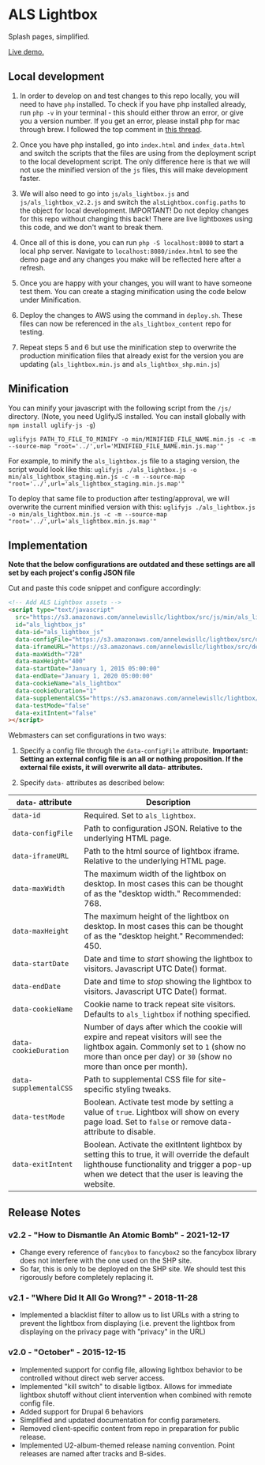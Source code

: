 # ALS Lightbox

Splash pages, simplified.

[Live demo.](https://annelewisllc.s3.amazonaws.com/lightbox/src/index.html)

## Local development

1. In order to develop on and test changes to this repo locally, you will need to have `php` installed. To check if you have php installed already, run `php -v` in your terminal - this should either throw an error, or give you a version number. If you get an error, please install php for mac through brew. I followed the top comment in [this thread](https://stackoverflow.com/questions/69786222/zsh-command-not-found-php).

2. Once you have php installed, go into `index.html` and `index_data.html` and switch the scripts that the files are using from the deployment script to the local development script. The only difference here is that we will not use the minified version of the `js` files, this will make development faster.

3. We will also need to go into `js/als_lightbox.js` and `js/als_lightbox_v2.2.js` and switch the `alsLightbox.config.paths` to the object for local development. IMPORTANT! Do not deploy changes for this repo without changing this back! There are live lightboxes using this code, and we don't want to break them. 

4. Once all of this is done, you can run `php -S localhost:8080` to start a local php server. Navigate to `localhost:8080/index.html` to see the demo page and any changes you make will be reflected here after a refresh. 

5. Once you are happy with your changes, you will want to have someone test them. You can create a staging minification using the code below under Minification.

6. Deploy the changes to AWS using the command in `deploy.sh`. These files can now be referenced in the `als_lightbox_content` repo for testing. 

7. Repeat steps 5 and 6 but use the minification step to overwrite the production minification files that already exist for the version you are updating (`als_lightbox.min.js` and `als_lightbox_shp.min.js`)

## Minification

You can minify your javascript with the following script from the `/js/` directory. (Note, you need UglifyJS installed. You can install globally with `npm install uglify-js -g`)

`uglifyjs PATH_TO_FILE_TO_MINIFY -o min/MINIFIED_FILE_NAME.min.js -c -m --source-map "root='../',url='MINIFIED_FILE_NAME.min.js.map'"`

For example, to minify the `als_lightbox.js` file to a staging version, the script would look like this: 
`uglifyjs ./als_lightbox.js -o min/als_lightbox_staging.min.js -c -m --source-map "root='../',url='als_lightbox_staging.min.js.map'"`

To deploy that same file to production after testing/approval, we will overwrite the current minified version with this:
`uglifyjs ./als_lightbox.js -o min/als_lightbox.min.js -c -m --source-map "root='../',url='als_lightbox.min.js.map'"`

## Implementation

**Note that the below configurations are outdated and these settings are all set by each project's config JSON file**

Cut and paste this code snippet and configure accordingly:

```html
<!-- Add ALS Lightbox assets -->
<script type="text/javascript"
  src="https://s3.amazonaws.com/annelewisllc/lightbox/src/js/min/als_lightbox.min.js"
  id="als_lightbox_js"
  data-id="als_lightbox_js"
  data-configFile="https://s3.amazonaws.com/annelewisllc/lightbox/src/demo/config.json"
  data-iframeURL="https://s3.amazonaws.com/annelewisllc/lightbox/src/demo/lightbox_src/index.html"
  data-maxWidth="728"
  data-maxHeight="400"
  data-startDate="January 1, 2015 05:00:00"
  data-endDate="January 1, 2020 05:00:00"
  data-cookieName="als_lightbox"
  data-cookieDuration="1"
  data-supplementalCSS="https://s3.amazonaws.com/annelewisllc/lightbox/src/demo/css/als_lightbox_sampleclient.css"
  data-testMode="false"
  data-exitIntent="false"
></script>
```

Webmasters can set configurations in two ways:

1. Specify a config file through the `data-configFile` attribute. **Important: Setting an external config file is an all or nothing proposition. If the external file exists, it will overwrite all data- attributes.**

2. Specify `data-` attributes as described below:

`data-` attribute       | Description
------------------------|------------
`data-id`               | Required. Set to `als_lightbox`.
`data-configFile`       | Path to configuration JSON. Relative to the underlying HTML page.
`data-iframeURL`        | Path to the html source of lightbox iframe. Relative to the underlying HTML page.
`data-maxWidth`         | The maximum width of the lightbox on desktop. In most cases this can be thought of as the "desktop width." Recommended: 768.
`data-maxHeight`        | The maximum height of the lightbox on desktop. In most cases this can be thought of as the "desktop height." Recommended: 450.
`data-startDate`        | Date and time to _start_ showing the lightbox to visitors. Javascript UTC Date() format.
`data-endDate`          | Date and time to _stop_ showing the lightbox to visitors. Javascript UTC Date() format.
`data-cookieName`       | Cookie name to track repeat site visitors. Defaults to `als_lightbox` if nothing specified.
`data-cookieDuration`   | Number of days after which the cookie will expire and repeat visitors will see the lightbox again. Commonly set to `1` (show no more than once per day) or `30` (show no more than once per month).
`data-supplementalCSS`  | Path to supplemental CSS file for site-specific styling tweaks.
`data-testMode`         | Boolean. Activate test mode by setting a value of `true`. Lightbox will show on every page load. Set to `false` or remove data-attribute to disable.
`data-exitIntent`       | Boolean. Activate the exitIntent lightbox by setting this to true, it will override the default lighthouse functionality and trigger a pop-up when we detect  that the user is leaving the website. 

## Release Notes

### v2.2 - "How to Dismantle An Atomic Bomb" - 2021-12-17
- Change every reference of `fancybox` to `fancybox2` so the fancybox library does not interfere with the one used on the SHP site.
- So far, this is only to be deployed on the SHP site. We should test this rigorously before completely replacing it.

### v2.1 - "Where Did It All Go Wrong?" - 2018-11-28
- Implemented a blacklist filter to allow us to list URLs with a string to prevent the lightbox from displaying (i.e. prevent the lightbox from displaying on the privacy page with "privacy" in the URL)

### v2.0 - "October" - 2015-12-15

- Implemented support for config file, allowing lightbox behavior to be controlled without direct web server access.
- Implemented "kill switch" to disable ligtbox. Allows for immediate lightbox shutoff without client intervention when combined with remote config file.
- Added support for Drupal 6 behaviors
- Simplified and updated documentation for config parameters.
- Removed client-specific content from repo in preparation for public release.
- Implemented U2-album-themed release naming convention. Point releases are named after tracks and B-sides.
